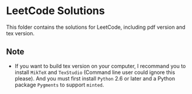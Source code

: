 # LeetCode Solutions

This folder contains the solutions for LeetCode, including pdf version and tex version.

## Note
- If you want to build tex version on your computer, I recommand you to install `MikTeX` and `TexStudio` (Command line user could ignore this please). And you must first install `Python` 2.6 or later and a Python package `Pygments` to support `minted`.

